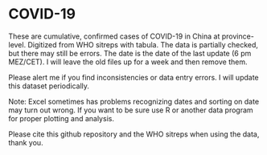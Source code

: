 # COVID-19
These are cumulative, confirmed cases of COVID-19 in China at province-level. Digitized from WHO sitreps with tabula. The data is partially checked, but there may still be errors. The date is the date of the last update (6 pm MEZ/CET). I will leave the old files up for a week and then remove them.

Please alert me if you find inconsistencies or data entry errors. I will update this dataset periodically. 

Note: Excel sometimes has problems recognizing dates and sorting on date may turn out wrong. If you want to be sure use R or another data program for proper plotting and analysis. 

Please cite this github repository and the WHO sitreps when using the data, thank you. 
